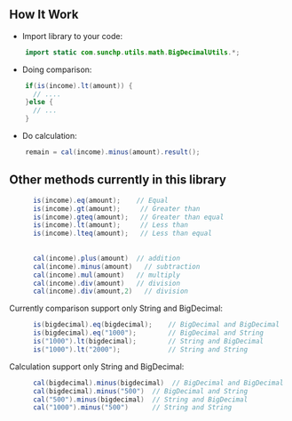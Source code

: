 How It Work
------------------------
- Import library to your code:
```java
	import static com.sunchp.utils.math.BigDecimalUtils.*;
```

- Doing comparison:
```java
    if(is(income).lt(amount)) {
      // ....
    }else {
      // ...
    }
```

- Do calculation:
```java
    remain = cal(income).minus(amount).result();
```    

Other methods currently in this library
------------------------
```java
      is(income).eq(amount);    // Equal
      is(income).gt(amount);     // Greater than
      is(income).gteq(amount);   // Greater than equal
      is(income).lt(amount);     // Less than
      is(income).lteq(amount);   // Less than equal
 
      
      cal(income).plus(amount)  // addition
      cal(income).minus(amount)   // subtraction
      cal(income).mul(amount)   // multiply
      cal(income).div(amount)   // division
      cal(income).div(amount,2)   // division
```
      
      
Currently comparison support only String and BigDecimal:
```java
      is(bigdecimal).eq(bigdecimal);    // BigDecimal and BigDecimal
      is(bigdecimal).eq("1000");        // BigDecimal and String
      is("1000").lt(bigdecimal);        // String and BigDecimal
      is("1000").lt("2000");            // String and String
```
       
Calculation support only String and BigDecimal:
```java
      cal(bigdecimal).minus(bigdecimal)  // BigDecimal and BigDecimal
      cal(bigdecimal).minus("500")  // BigDecimal and String
      cal("500").minus(bigdecimal)  // String and BigDecimal
      cal("1000").minus("500")      // String and String
```

